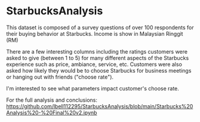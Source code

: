 # StarbucksAnalysis

This dataset is composed of a survey questions of over 100 respondents for their buying behavior at Starbucks. Income is show in Malaysian Ringgit (RM)

There are a few interesting columns including the ratings customers were asked to give (between 1 to 5) for many different aspects of the Starbucks experience such as price, ambiance, service, etc. Customers were also asked how likely they would be to choose Starbucks for business meetings or hanging out with friends ("choose rate").

I'm interested to see what parameters impact customer's choose rate.

For the full analysis and conclusions:
https://github.com/lbell112295/StarbucksAnalysis/blob/main/Starbucks%20Analysis%20-%20Final%20v2.ipynb
